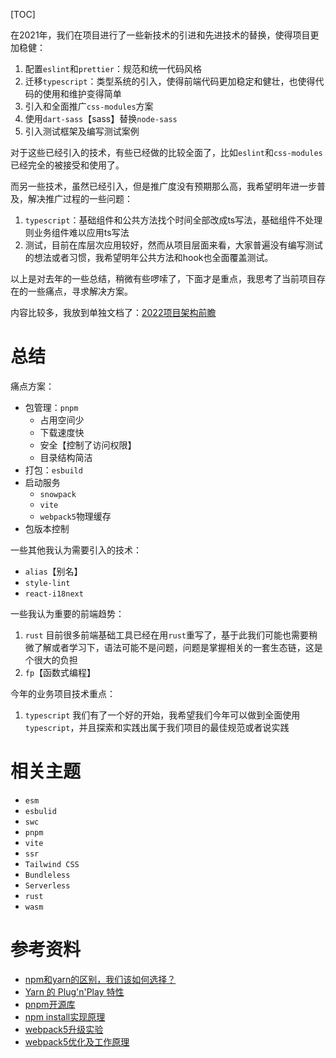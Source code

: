 [TOC]

在2021年，我们在项目进行了一些新技术的引进和先进技术的替换，使得项目更加稳健：
1. 配置`eslint`和`prettier`：规范和统一代码风格
2. 迁移`typescript`：类型系统的引入，使得前端代码更加稳定和健壮，也使得代码的使用和维护变得简单
3. 引入和全面推广`css-modules`方案
4. 使用`dart-sass`【sass】替换`node-sass`
5. 引入测试框架及编写测试案例

对于这些已经引入的技术，有些已经做的比较全面了，比如`eslint`和`css-modules`已经完全的被接受和使用了。

而另一些技术，虽然已经引入，但是推广度没有预期那么高，我希望明年进一步普及，解决推广过程的一些问题：
1. `typescript`：基础组件和公共方法找个时间全部改成ts写法，基础组件不处理则业务组件难以应用ts写法
2. 测试，目前在库层次应用较好，然而从项目层面来看，大家普遍没有编写测试的想法或者习惯，我希望明年公共方法和hook也全面覆盖测试。

以上是对去年的一些总结，稍微有些啰嗦了，下面才是重点，我思考了当前项目存在的一些痛点，寻求解决方案。

内容比较多，我放到单独文档了：[2022项目架构前瞻](http://note.youdao.com/noteshare?id=9a088872a4b41377886ab1c700236e60&sub=WEB55c6668ba85a5362393ed243fe58eba2)

# 总结
痛点方案：
- 包管理：`pnpm`
  - 占用空间少
  - 下载速度快
  - 安全【控制了访问权限】
  - 目录结构简洁
- 打包：`esbuild`
- 启动服务
  - `snowpack` 
  - `vite`
  - `webpack5`物理缓存
- 包版本控制

一些其他我认为需要引入的技术：
- `alias`【别名】
- `style-lint`
- `react-i18next`

一些我认为重要的前端趋势：
1. `rust` 目前很多前端基础工具已经在用`rust`重写了，基于此我们可能也需要稍微了解或者学习下，语法可能不是问题，问题是掌握相关的一套生态链，这是个很大的负担
2. `fp`【函数式编程】

今年的业务项目技术重点：
1. `typescript` 我们有了一个好的开始，我希望我们今年可以做到全面使用`typescript`，并且探索和实践出属于我们项目的最佳规范或者说实践

# 相关主题
- `esm`
- `esbulid`
- `swc`
- `pnpm`
- `vite`
- `ssr`
- `Tailwind CSS`
- `Bundleless`
- `Serverless`
- `rust`
- `wasm`

# 参考资料
- [npm和yarn的区别，我们该如何选择？](https://zhuanlan.zhihu.com/p/27449990)
- [Yarn 的 Plug'n'Play 特性](https://loveky.github.io/2019/02/11/yarn-pnp/)
- [pnpm开源库](https://github.com/pnpm/pnpm)
- [npm install实现原理](https://www.zhihu.com/question/66629910)
- [webpack5升级实验](https://zhuanlan.zhihu.com/p/81122986)
- [webpack5优化及工作原理](https://zhuanlan.zhihu.com/p/110995118)